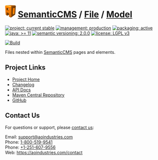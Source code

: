 # [<img src="ao-logo.png" alt="AO Logo" width="35" height="40">](https://github.com/aoindustries) [SemanticCMS](https://github.com/aoindustries/semanticcms) / [File](https://github.com/aoindustries/semanticcms-file) / [Model](https://github.com/aoindustries/semanticcms-file-model)

[![project: current stable](https://semanticcms.com/ao-badges/project-current-stable.svg)](https://aoindustries.com/life-cycle#project-current-stable)
[![management: production](https://semanticcms.com/ao-badges/management-production.svg)](https://aoindustries.com/life-cycle#management-production)
[![packaging: active](https://semanticcms.com/ao-badges/packaging-active.svg)](https://aoindustries.com/life-cycle#packaging-active)  
[![java: &gt;= 11](https://semanticcms.com/ao-badges/java-11.svg)](https://docs.oracle.com/en/java/javase/11/docs/api/)
[![semantic versioning: 2.0.0](https://semanticcms.com/ao-badges/semver-2.0.0.svg)](http://semver.org/spec/v2.0.0.html)
[![license: LGPL v3](https://semanticcms.com/ao-badges/license-lgpl-3.0.svg)](https://www.gnu.org/licenses/lgpl-3.0)

[![Build](https://github.com/aoindustries/semanticcms-file-model/workflows/Build/badge.svg?branch=master)](https://github.com/aoindustries/semanticcms-file-model/actions?query=workflow%3ABuild)

Files nested within [SemanticCMS](https://github.com/aoindustries/semanticcms) pages and elements.

## Project Links
* [Project Home](https://semanticcms.com/file/model/)
* [Changelog](https://semanticcms.com/file/model/changelog)
* [API Docs](https://semanticcms.com/file/model/apidocs/)
* [Maven Central Repository](https://search.maven.org/artifact/com.semanticcms/semanticcms-file-model)
* [GitHub](https://github.com/aoindustries/semanticcms-file-model)

## Contact Us
For questions or support, please [contact us](https://aoindustries.com/contact):

Email: [support@aoindustries.com](mailto:support@aoindustries.com)  
Phone: [1-800-519-9541](tel:1-800-519-9541)  
Phone: [+1-251-607-9556](tel:+1-251-607-9556)  
Web: https://aoindustries.com/contact
